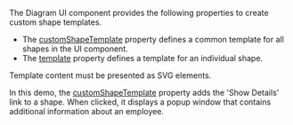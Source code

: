 The Diagram UI component provides the following properties to create custom shape templates.

* The [customShapeTemplate](/Documentation/ApiReference/UI_Components/dxDiagram/Configuration/#customShapeTemplate) property defines a common template for all shapes in the UI component.
* The [template](/Documentation/ApiReference/UI_Components/dxDiagram/Configuration/customShapes/#template) property defines a template for an individual shape. 

Template content must be presented as SVG elements. 

In this demo, the [customShapeTemplate](/Documentation/ApiReference/UI_Components/dxDiagram/Configuration/#customShapeTemplate) property adds the 'Show Details' link to a shape. When clicked, it displays a popup window that contains additional information about an employee.